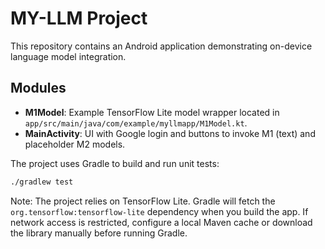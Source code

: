 # MY-LLM Project

This repository contains an Android application demonstrating on-device language model integration.

## Modules
- **M1Model**: Example TensorFlow Lite model wrapper located in `app/src/main/java/com/example/myllmapp/M1Model.kt`.
- **MainActivity**: UI with Google login and buttons to invoke M1 (text) and placeholder M2 models.

The project uses Gradle to build and run unit tests:

```bash
./gradlew test
```

Note: The project relies on TensorFlow Lite. Gradle will fetch the
`org.tensorflow:tensorflow-lite` dependency when you build the app.
If network access is restricted, configure a local Maven cache or
download the library manually before running Gradle.

